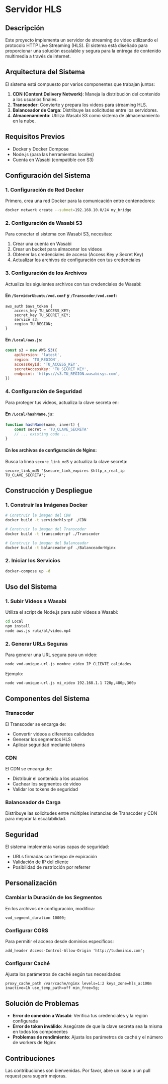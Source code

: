 # Servidor HLS

## Descripción
Este proyecto implementa un servidor de streaming de video utilizando el protocolo HTTP Live Streaming (HLS). El sistema está diseñado para proporcionar una solución escalable y segura para la entrega de contenido multimedia a través de internet.

## Arquitectura del Sistema
El sistema está compuesto por varios componentes que trabajan juntos:

1. **CDN (Content Delivery Network)**: Maneja la distribución del contenido a los usuarios finales.
2. **Transcoder**: Convierte y prepara los videos para streaming HLS.
3. **Balanceador de Carga**: Distribuye las solicitudes entre los servidores.
4. **Almacenamiento**: Utiliza Wasabi S3 como sistema de almacenamiento en la nube.

## Requisitos Previos
- Docker y Docker Compose
- Node.js (para las herramientas locales)
- Cuenta en Wasabi (compatible con S3)

## Configuración del Sistema

### 1. Configuración de Red Docker
Primero, crea una red Docker para la comunicación entre contenedores:

```bash
docker network create --subnet=192.168.10.0/24 my_bridge
```

### 2. Configuración de Wasabi S3
Para conectar el sistema con Wasabi S3, necesitas:

1. Crear una cuenta en Wasabi
2. Crear un bucket para almacenar los videos
3. Obtener las credenciales de acceso (Access Key y Secret Key)
4. Actualizar los archivos de configuración con tus credenciales

### 3. Configuración de los Archivos
Actualiza los siguientes archivos con tus credenciales de Wasabi:

#### En `/ServidorUbuntu/vod.conf` y `/Transcoder/vod.conf`:
```nginx
aws_auth $aws_token {
    access_key TU_ACCESS_KEY;
    secret_key TU_SECRET_KEY;
    service s3;
    region TU_REGION;
}
```

#### En `/Local/aws.js`:
```javascript
const s3 = new AWS.S3({
    apiVersion: 'latest',
    region: 'TU_REGION',
    accessKeyId: 'TU_ACCESS_KEY',
    secretAccessKey: 'TU_SECRET_KEY',
    endpoint: 'https://s3.TU_REGION.wasabisys.com',
})
```

### 4. Configuración de Seguridad
Para proteger tus videos, actualiza la clave secreta en:

#### En `/Local/hashName.js`:
```javascript
function hashName(name, invert) {
    const secret = 'TU_CLAVE_SECRETA'
    // ... existing code ...
}
```

#### En los archivos de configuración de Nginx:
Busca la línea `secure_link_md5` y actualiza la clave secreta:
```nginx
secure_link_md5 "$secure_link_expires $http_x_real_ip TU_CLAVE_SECRETA";
```

## Construcción y Despliegue

### 1. Construir las Imágenes Docker
```bash
# Construir la imagen del CDN
docker build -t servidorhls:pf ./CDN

# Construir la imagen del Transcoder
docker build -t transcoder:pf ./Transcoder

# Construir la imagen del Balanceador
docker build -t balanceador:pf ./BalanceadorNginx
```

### 2. Iniciar los Servicios
```bash
docker-compose up -d
```

## Uso del Sistema

### 1. Subir Videos a Wasabi
Utiliza el script de Node.js para subir videos a Wasabi:

```bash
cd Local
npm install
node aws.js ruta/al/video.mp4
```

### 2. Generar URLs Seguras
Para generar una URL segura para un video:

```bash
node vod-unique-url.js nombre_video IP_CLIENTE calidades
```

Ejemplo:
```bash
node vod-unique-url.js mi_video 192.168.1.1 720p,480p,360p
```

## Componentes del Sistema

### Transcoder
El Transcoder se encarga de:
- Convertir videos a diferentes calidades
- Generar los segmentos HLS
- Aplicar seguridad mediante tokens

### CDN
El CDN se encarga de:
- Distribuir el contenido a los usuarios
- Cachear los segmentos de video
- Validar los tokens de seguridad

### Balanceador de Carga
Distribuye las solicitudes entre múltiples instancias de Transcoder y CDN para mejorar la escalabilidad.

## Seguridad
El sistema implementa varias capas de seguridad:
- URLs firmadas con tiempo de expiración
- Validación de IP del cliente
- Posibilidad de restricción por referrer

## Personalización

### Cambiar la Duración de los Segmentos
En los archivos de configuración, modifica:
```nginx
vod_segment_duration 10000;
```

### Configurar CORS
Para permitir el acceso desde dominios específicos:
```nginx
add_header Access-Control-Allow-Origin 'http://tudominio.com';
```

### Configurar Caché
Ajusta los parámetros de caché según tus necesidades:
```nginx
proxy_cache_path /var/cache/nginx levels=1:2 keys_zone=hls_a:100m inactive=1h use_temp_path=off min_free=5g;
```

## Solución de Problemas
- **Error de conexión a Wasabi**: Verifica tus credenciales y la región configurada
- **Error de token inválido**: Asegúrate de que la clave secreta sea la misma en todos los componentes
- **Problemas de rendimiento**: Ajusta los parámetros de caché y el número de workers de Nginx

## Contribuciones
Las contribuciones son bienvenidas. Por favor, abre un issue o un pull request para sugerir mejoras.

